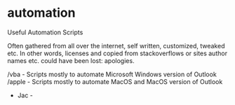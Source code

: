 # automation
Useful  Automation Scripts

Often gathered from all over the internet, self written, customized, tweaked etc. In other words, licenses and copied from stackoverflows or sites author names etc. could have been lost: apologies.

/vba - Scripts mostly to automate Microsoft Windows version of Outlook
/apple - Scripts mostly to automate MacOS and MacOS version of Outlook

- Jac -
